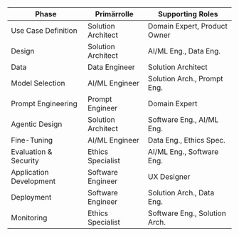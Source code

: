 | Phase                   | Primärrolle        | Supporting Roles              |
| ----------------------- | ------------------ | ----------------------------- |
| Use Case Definition     | Solution Architect | Domain Expert, Product Owner  |
| Design                  | Solution Architect | AI/ML Eng., Data Eng.         |
| Data                    | Data Engineer      | Solution Architect            |
| Model Selection         | AI/ML Engineer     | Solution Arch., Prompt Eng.   |
| Prompt Engineering      | Prompt Engineer    | Domain Expert                 |
| Agentic Design          | Solution Architect | Software Eng., AI/ML Eng.     |
| Fine-Tuning             | AI/ML Engineer     | Data Eng., Ethics Spec.       |
| Evaluation & Security   | Ethics Specialist  | AI/ML Eng., Software Eng.     |
| Application Development | Software Engineer  | UX Designer                   |
| Deployment              | Software Engineer  | Solution Arch., Data Eng.     |
| Monitoring              | Ethics Specialist  | Software Eng., Solution Arch. |
